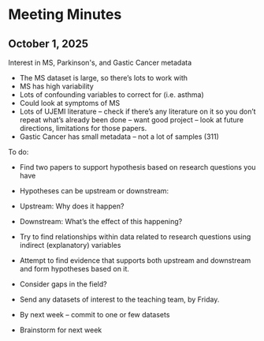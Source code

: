 # Meeting Minutes

## October 1, 2025

Interest in MS, Parkinson's, and Gastic Cancer metadata
- The MS dataset is large, so there’s lots to work with
-	MS has high variability
-	Lots of confounding variables to correct for (i.e. asthma)
-	Could look at symptoms of MS 
-	Lots of UJEMI literature – check if there’s any literature on it so you don’t repeat what’s already been done – want good project – look at future directions, limitations for those papers.
- Gastic Cancer has small metadata – not a lot of samples (311)

To do:

- Find two papers to support hypothesis based on research questions you have

- Hypotheses can be upstream or downstream:
- Upstream: Why does it happen?
- Downstream: What’s the effect of this happening?
- Try to find relationships within data related to research questions using indirect (explanatory) variables
- Attempt to find evidence that supports both upstream and downstream and form hypotheses based on it.
- Consider gaps in the field?

-	Send any datasets of interest to the teaching team, by Friday.
  
-	By next week – commit to one or few datasets
  
-	Brainstorm for next week
